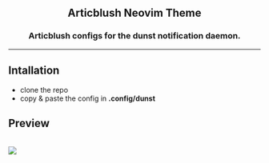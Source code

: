 <h2 align="center">Articblush Neovim Theme</h2> 
<h3 align="center">Articblush configs for the dunst notification daemon.</h3>
   
 
 ----
## Intallation
- clone the repo
- copy & paste the config in **.config/dunst**
## Preview
<br><img src="https://i.imgur.com/W39ri2F.png"><br>
